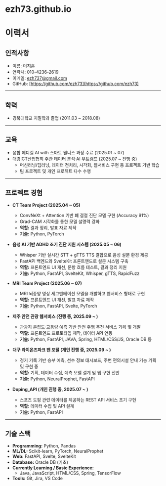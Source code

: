 # ezh73.github.io

# 이력서

## 인적사항
- 이름: 이지훈  
- 연락처: 010-4236-2619  
- 이메일: ezh737@gmail.com  
- GitHub: [https://github.com/ezh73](https://github.com/ezh73)  

---

## 학력
- 경북대학교 지질학과 졸업 (2011.03 ~ 2018.08)

---

## 교육
- 융합 메디컬 AI with 스마트 웰니스 과정 수료 (2025.01 ~ 07)  
- 대경ICT산업협회 주관 데이터 분석·AI 부트캠프 (2025.07 ~ 진행 중)  
  - 머신러닝/딥러닝, 데이터 전처리, 시각화, 웹서비스 구현 등 프로젝트 기반 학습  
  - 팀 프로젝트 및 개인 프로젝트 다수 수행  

---

## 프로젝트 경험

- **CT Team Project (2025.04 ~ 05)**  
  - ConvNeXt + Attention 기반 폐 결절 진단 모델 구현 (Accuracy 91%)  
  - Grad-CAM 시각화를 통한 모델 설명력 강화  
  - **역할:** 결과 정리, 발표 자료 제작  
  - **기술:** Python, PyTorch

- **음성 AI 기반 ADHD 조기 진단 지원 시스템 (2025.05 ~ 06)**  
  - Whisper 기반 실시간 STT + gTTS TTS 결합으로 음성 설문 환경 제공  
  - FastAPI 백엔드와 SvelteKit 프론트엔드로 설문 시스템 구축  
  - **역할:** 프론트엔드 UI 개선, 문항 흐름 테스트, 결과 정리 지원  
  - **기술:** Python, FastAPI, SvelteKit, Whisper, gTTS, RapidFuzz  

- **MRI Team Project (2025.06 ~ 07)**  
  - MRI 뇌종양 영상 세그멘테이션 모델을 개발하고 웹서비스 형태로 구현  
  - **역할:** 프론트엔드 UI 개선, 발표 자료 제작  
  - **기술:** Python, FastAPI, Svelte, PyTorch  

- **제주 안전 관광 웹서비스 (진행 중, 2025.09 ~ )**  
  - 관광지 혼잡도·교통량 예측 기반 안전 주행 추천 서비스 기획 및 개발  
  - **역할:** 프론트엔드 프로토타입 제작, 데이터 API 연동  
  - **기술:** Python, FastAPI, JAVA, Spring, HTML/CSS/JS, Oracle DB 등

- **대구 라이온즈파크 팬 포털 (개인 진행 중, 2025.09 ~ )**  
  - 경기 기록 기반 승부 예측, 선수 정보 대시보드, 주변 편의시설 안내 기능 기획 및 구현 중  
  - **역할:** 기획, 데이터 수집, 예측 모델 설계 및 웹 구현 전반  
  - **기술:** Python, NeuralProphet, FastAPI  

- **Doping_API (개인 진행 중, 2025.07 ~ )**  
  - 스포츠 도핑 관련 데이터를 제공하는 REST API 서비스 초기 구현  
  - **역할:** 데이터 수집 및 API 설계  
  - **기술:** Python, FastAPI  

---

## 기술 스택
- **Programming:** Python, Pandas  
- **ML/DL:** Scikit-learn, PyTorch, NeuralProphet  
- **Web:** FastAPI, Svelte, SvelteKit  
- **Database:** Oracle DB (기초)  
- **Currently Learning / Basic Experience:**  
  - Java, JavaScript, HTML/CSS, Spring, TensorFlow  
- **Tools:** Git, Jira, VS Code  
